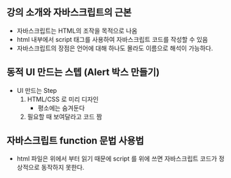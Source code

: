 ## 강의 소개와 자바스크립트의 근본

- 자바스크립트는 HTML의 조작을 목적으로 나옴
- html 내부에서 script 태그를 사용하여 자바스크립트 코드를 작성할 수 있음
- 자바스크립트의 장점은 언어에 대해 하나도 몰라도 이름으로 해석이 가능하다.

## 동적 UI 만드는 스텝 (Alert 박스 만들기)

- UI 만드는 Step
  1. HTML/CSS 로 미리 디자인
     - 평소에는 숨겨둔다
  2. 필요할 때 보여달라고 코드 짬

## 자바스크립트 function 문법 사용법

- html 파일은 위에서 부터 읽기 때문에 script 를 위에 쓰면 자바스크립트 코드가 정상적으로 동작하지 못한다.
